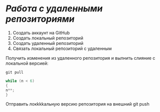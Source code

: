 # ***Работа с удаленными репозиториями***
1. Создать аккаунт на GitHub
2. Создать локальный репозиторий
3. Создать удаленный репозиторий
4. Связать локальный репозиторий с удаленным

Получить изменения из удаленного репозитория и вылнить слияние с локальной версией:
```
git pull
```
```C#
while (n < 6)
{
n**;
}
```
Отправить локkkkальную версию репозитория на внешний git push
